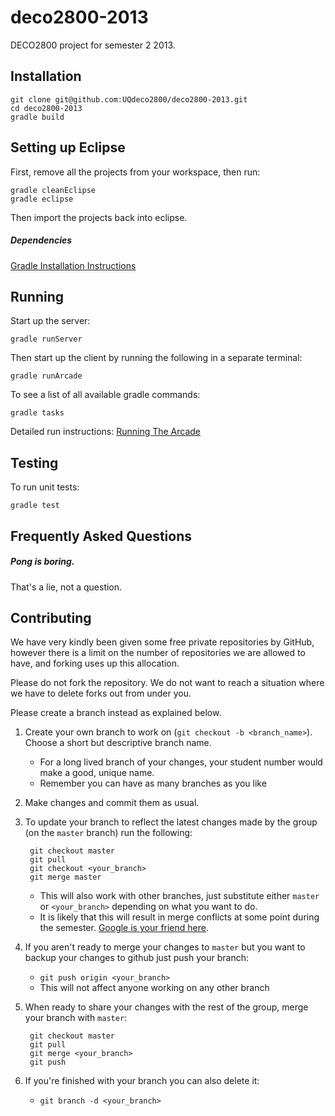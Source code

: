 deco2800-2013
=============

DECO2800 project for semester 2 2013.

## Installation

    git clone git@github.com:UQdeco2800/deco2800-2013.git
    cd deco2800-2013
    gradle build
	
	
## Setting up Eclipse
First, remove all the projects from your workspace, then run:

    gradle cleanEclipse
    gradle eclipse

Then import the projects back into eclipse.    

##### Dependencies

[Gradle Installation Instructions](https://github.com/UQdeco2800/deco2800-2013/wiki/Installing-Gradle)
    
## Running

Start up the server:

    gradle runServer
    
Then start up the client by running the following in a separate terminal:

    gradle runArcade
    
To see a list of all available gradle commands:

    gradle tasks
    
Detailed run instructions: [Running The Arcade](https://github.com/UQdeco2800/deco2800-2013/wiki/Running-the-arcade)
    
## Testing

To run unit tests:

    gradle test

## Frequently Asked Questions

##### Pong is boring.

That's a lie, not a question.

## Contributing

We have very kindly been given some free private repositories by GitHub, however there is a limit on the number
of repositories we are allowed to have, and forking uses up this allocation. 

Please do not fork the repository. We do not want to reach a situation where we have to delete forks out from under you.

Please create a branch instead as explained below.

1. Create your own branch to work on (`git checkout -b <branch_name>`). Choose a short but descriptive branch name.
    * For a long lived branch of your changes, your student number would make a good, unique name.
    * Remember you can have as many branches as you like
1. Make changes and commit them as usual.
1. To update your branch to reflect the latest changes made by the group (on the `master` branch) run the following:

        git checkout master
        git pull
        git checkout <your_branch>
        git merge master
    * This will also work with other branches, just substitute either `master` or `<your_branch>` depending on what you want to do.
    * It is likely that this will result in merge conflicts at some point during the semester. [Google is your friend here](https://www.google.com.au/search?q=git+resolving+conflicts).
1. If you aren't ready to merge your changes to `master` but you want to backup your changes to github just push your branch:
    * `git push origin <your_branch>`
    * This will not affect anyone working on any other branch
1. When ready to share your changes with the rest of the group, merge your branch with `master`:

        git checkout master
        git pull
        git merge <your_branch>
        git push
1. If you're finished with your branch you can also delete it:
    * `git branch -d <your_branch>`
